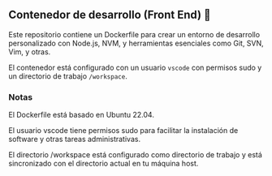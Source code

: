 ## Contenedor de desarrollo (Front End) 🚀

Este repositorio contiene un Dockerfile para crear un entorno de desarrollo personalizado con Node.js, NVM, y herramientas esenciales como Git, SVN, Vim, y otras. 

El contenedor está configurado con un usuario `vscode` con permisos sudo y un directorio de trabajo `/workspace`.

### Notas
El Dockerfile está basado en Ubuntu 22.04.

El usuario vscode tiene permisos sudo para facilitar la instalación de software y otras tareas administrativas.

El directorio /workspace está configurado como directorio de trabajo y está sincronizado con el directorio actual en tu máquina host.